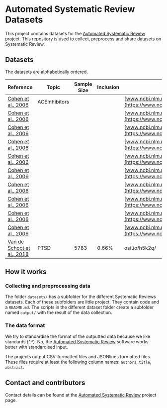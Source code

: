 # Automated Systematic Review Datasets

This project contains datasets for the [Automated Systematic
Review](https://github.com/msdslab/automated-systematic-review) project. This
repository is used to collect, preprocess and share datasets on Systematic
Review.

## Datasets

The datasets are alphabetically ordered. 

| Reference                  | Topic            | Sample Size | Inclusion | Link  |  License | 
|----------------------------|------------------|-------------|-----------|-------|----------|
|[Cohen et al., 2006](https://www.ncbi.nlm.nih.gov/pmc/articles/PMC1447545/)|  ACEInhibitors |   |  | [www.ncbi.nlm.nih.gov/](https://www.ncbi.nlm.nih.gov/pmc/articles/PMC1447545/) |  |
|[Cohen et al., 2006](https://www.ncbi.nlm.nih.gov/pmc/articles/PMC1447545/)|   |   |  | [www.ncbi.nlm.nih.gov/](https://www.ncbi.nlm.nih.gov/pmc/articles/PMC1447545/) |  |
|[Cohen et al., 2006](https://www.ncbi.nlm.nih.gov/pmc/articles/PMC1447545/)|   |   |  | [www.ncbi.nlm.nih.gov/](https://www.ncbi.nlm.nih.gov/pmc/articles/PMC1447545/) |  |
|[Cohen et al., 2006](https://www.ncbi.nlm.nih.gov/pmc/articles/PMC1447545/)|   |   |  | [www.ncbi.nlm.nih.gov/](https://www.ncbi.nlm.nih.gov/pmc/articles/PMC1447545/) |  |
|[Cohen et al., 2006](https://www.ncbi.nlm.nih.gov/pmc/articles/PMC1447545/)|   |   |  | [www.ncbi.nlm.nih.gov/](https://www.ncbi.nlm.nih.gov/pmc/articles/PMC1447545/) |  |
|[Cohen et al., 2006](https://www.ncbi.nlm.nih.gov/pmc/articles/PMC1447545/)|   |   |  | [www.ncbi.nlm.nih.gov/](https://www.ncbi.nlm.nih.gov/pmc/articles/PMC1447545/) |  |
|[Cohen et al., 2006](https://www.ncbi.nlm.nih.gov/pmc/articles/PMC1447545/)|   |   |  | [www.ncbi.nlm.nih.gov/](https://www.ncbi.nlm.nih.gov/pmc/articles/PMC1447545/) |  |
|[Cohen et al., 2006](https://www.ncbi.nlm.nih.gov/pmc/articles/PMC1447545/)|   |   |  | [www.ncbi.nlm.nih.gov/](https://www.ncbi.nlm.nih.gov/pmc/articles/PMC1447545/) |  |
|[Cohen et al., 2006](https://www.ncbi.nlm.nih.gov/pmc/articles/PMC1447545/)|   |   |  | [www.ncbi.nlm.nih.gov/](https://www.ncbi.nlm.nih.gov/pmc/articles/PMC1447545/) |  |
|[Cohen et al., 2006](https://www.ncbi.nlm.nih.gov/pmc/articles/PMC1447545/)|   |   |  | [www.ncbi.nlm.nih.gov/](https://www.ncbi.nlm.nih.gov/pmc/articles/PMC1447545/) |  |
| [Van de Schoot et al., 2018](https://doi.org/10.1080/00273171.2017.1412293) | PTSD  | 5783  | 0.66%  | osf.io/h5k2q/ |  |


## How it works

### Collecting and preprocessing data

The folder `datasets/` has a subfolder for the different Systematic Reviews
datasets. Each of these subfolders are little project. They contain code and a
`README.md`. The scripts in the different dataset folder create a subfolder
named `output/` with the result of the data collection.

### The data format

We try to standardise the format of the outputted data because we like
standards (^.^). No, the [Automated Systematic
Review](https://github.com/msdslab/automated-systematic-review) software
works better with standardised input.

The projects output CSV-formatted files and JSONlines formatted files. These
files require at least the following column names: `authors`, `title`,
`abstract`.

## Contact and contributors

Contact details can be found at the [Automated Systematic Review](#contact-and-contributors) 
project page. 